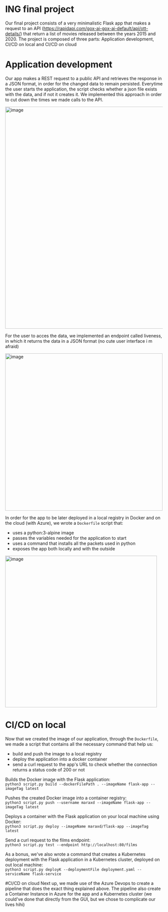 # ING final project
Our final project consists of a very minimalistic Flask app that makes a request to an API (https://rapidapi.com/gox-ai-gox-ai-default/api/ott-details/) that return a list of movies released between the years 2015 and 2020.
The project is composed of three parts: Application development, CI/CD on local and CI/CD on cloud

# Application development
Our app makes a REST request to a public API and retrieves the response in a JSON format, in order for the changed data to remain persisted. Everytime the user starts the application, the script checks whether a json file exists with the data, and if not it creates it. We implemented this approach in order to cut down the times we made calls to the API.  

<img width="710" alt="image" src="https://user-images.githubusercontent.com/76562302/231350387-49d0e178-3cdd-4c27-973a-c44ac9fcadbb.png">

For the user to acces the data, we implemented an endpoint called liveness, in which it returns the data in a JSON format (no cute user interface i m afraid)

<img width="503" alt="image" src="https://user-images.githubusercontent.com/76562302/231350617-ae5728f0-6abf-46b9-9234-54369f80c870.png">

In order for the app to be later deployed in a local registry in Docker and on the cloud (with Azure), we wrote a `Dockerfile` script that:
<ul>
  <li>uses a python:3-alpine image</li>
  <li>passes the variables needed for the application to start</li>
  <li>uses a command that installs all the packets used in python</li>
  <li>exposes the app both locally and with the outside</li>
</ul>

<img width="485" alt="image" src="https://user-images.githubusercontent.com/76562302/231351379-470d723a-bde3-4f71-aac8-244106325cd3.png">

# CI/CD on local
Now that we created the image of our application, through the `Dockerfile`, we made a script that contains all the necessary command that help us:
<ul>
  <li>build and push the image to a local registry</li>
  <li>deploy the application into a docker container</li>
  <li>send a curl request to the app's URL to check whether the connection returns a status code of 200 or not</li>
</ul>

Builds the Docker image with the Flask application:<br>
`python3 script.py build --dockerFilePath . --imageName flask-app --imageTag latest`

Pushes the created Docker image into a container registry:<br>
`python3 script.py push --username maraxd --imageName flask-app --imageTag latest`

Deploys a container with the Flask application on your local machine using Docker:<br>
`python3 script.py deploy --imageName maraxd/flask-app --imageTag latest`

Send a curl request to the films endpoint:<br>
`python3 script.py test --endpoint http://localhost:80/films`

As a bonus, we've also wrote a command that creates a Kubernetes deployment with the Flask application in a Kubernetes cluster, deployed on out local machine:
<br>
`python3 script.py deployK --deploymentFile deployment.yaml --serviceName flask-service`

#CI/CD on cloud
Next up, we made use of the Azure Devops to create a pipeline that does the exact thing explained above. The pipeline also create a Container Instance in Azure for the app and a Kubernetes cluster (we could've done that directly from the GUI, but we chose to complicate our lives hihi)





